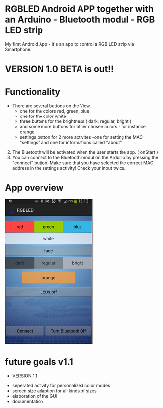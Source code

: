 RGBLED Android APP together with an Arduino - Bluetooth modul - RGB LED strip
======


My first Android App - it's an app to control a RGB LED strip via Smartphone. 

# VERSION 1.0 BETA is out!!

# Functionality
* There are several buttons on the View. 
    - one for the colors red, green, blue
    - one for the color white
    - three buttons for the brightness ( dark, regular, bright ) 
    - and some more buttons for other chosen colors - for instance orange
    - settings button for 2 more activites -one for setting the MAC "settings" and one for informations called "about"
2. The Bluetooth will be activated when the user starts the app. ( onStart )
3. You can connect to the Bluetooth modul on the Arduino by pressing the "connect" button. Make sure that you have selected the correct MAC address in the settings activity! Check your input twice.

# App overview
![alt text](https://github.com/fLooojava/RGBLED/blob/master/src/images/Screenshot%20from%202014-07-07%2013:15:38.png?raw=true "App Overview")


#  future goals v1.1
* VERSION 1.1 
- seperated activity for personalized color modes
- screen size adaption for all kinds of sizes
- elaboration of the GUI
- documentation 
